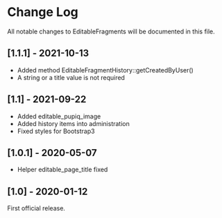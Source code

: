 # Change Log

All notable changes to EditableFragments will be documented in this file.

## [1.1.1] - 2021-10-13

- Added method EditableFragmentHistory::getCreatedByUser()
- A string or a title value is not required

## [1.1] - 2021-09-22

- Added editable_pupiq_image
- Added history items into administration
- Fixed styles for Bootstrap3

## [1.0.1] - 2020-05-07

- Helper editable_page_title fixed

## [1.0] - 2020-01-12

First official release.
